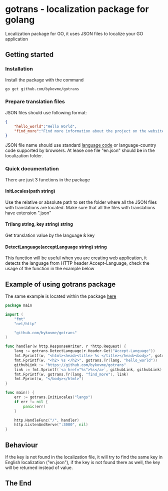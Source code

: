 # gotrans - localization package for golang
Localization package for GO, it uses JSON files to localize your GO application

## Getting started

### Installation

Install the package with the command
```bash
go get github.com/bykovme/gotrans
```

### Prepare translation files

JSON files should use following format:

```json
{
    "hello_world":"Hello World",
    "find_more":"Find more information about the project on the website %s"
}
```

JSON file name should use standard [language code](https://en.wikipedia.org/wiki/List_of_ISO_639-1_codes) or language-country code supported by browsers. At lease one file "en.json" should be in the localization folder.

### Quick documentation  

There are just 3 functions in the package

#### InitLocales(path string)

Use the relative or absolute path to set the folder where all the JSON files with translations are located. Make sure that all the files with translations have extension ".json"

#### Tr(lang string, key string) string

Get translation value by the language & key 

#### DetectLanguage(acceptLanguage string) string 

This function will be useful when you are creating web application, it detects the language from HTTP header Accept-Language, check the usage of the function in the example below

## Example of using gotrans package

The same example is located within the package [here](https://github.com/bykovme/gotrans/tree/master/example)

```go
package main

import (
	"fmt"
	"net/http"

	"github.com/bykovme/gotrans"
)

func handler(w http.ResponseWriter, r *http.Request) {
	lang := gotrans.DetectLanguage(r.Header.Get("Accept-Language"))
	fmt.Fprintf(w, "<html><head><title> %s </title></head><body>", gotrans.Tr(lang, "hello_world"))
	fmt.Fprintf(w, "<h2> %s </h2>", gotrans.Tr(lang, "hello_world"))
	githubLink := "https://github.com/bykovme/gotrans"
	link := fmt.Sprintf(`<a href="%s">%s</a>`, githubLink, githubLink)
	fmt.Fprintf(w, gotrans.Tr(lang, "find_more"), link)
	fmt.Fprint(w, "</body></html>")
}

func main() {
	err := gotrans.InitLocales("langs")
	if err != nil {
		panic(err)
	}

	http.HandleFunc("/", handler)
	http.ListenAndServe(":3000", nil)
}
```

## Behaviour

If the key is not found in the localization file, it will try to find the same key in English localization ("en.json"), if the key is not found there as well, the key will be returned instead of value.

## The End


